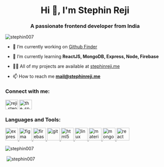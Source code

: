 <h1 align="center">Hi 👋, I'm Stephin Reji</h1>
<h3 align="center">A passionate frontend developer from India</h3>

<p align="left"> <img src="https://komarev.com/ghpvc/?username=stephin007" alt="stephin007" /> </p>

- 🔭 I’m currently working on [Github Finder](https://github.com/stephin007/githubfinder)

- 🌱 I’m currently learning **ReactJS, MongoDB, Express, Node, Firebase**

- 👨‍💻 All of my projects are available at [stephinreji.me](stephinreji.me)

- 📫 How to reach me **mail@stephinreji.me**

<p align="left">
<h3 align="left">Connect with me:</h3>
<a href="https://twitter.com/reji_stephin" target="blank"><img align="center" src="https://cdn.jsdelivr.net/npm/simple-icons@3.0.1/icons/twitter.svg" alt="reji_stephin" height="30" width="40" /></a>
<a href="https://instagram.com/the_spectacled_one" target="blank"><img align="center" src="https://cdn.jsdelivr.net/npm/simple-icons@3.0.1/icons/instagram.svg" alt="the_spectacled_one" height="30" width="40" /></a>
</p>

<h3 align="left">Languages and Tools:</h3>
<p align="left"> <a href="https://expressjs.com" target="_blank"> <img src="https://devicons.github.io/devicon/devicon.git/icons/express/express-original-wordmark.svg" alt="express" width="40" height="40"/> </a> <a href="https://www.figma.com/" target="_blank"> <img src="https://www.vectorlogo.zone/logos/figma/figma-icon.svg" alt="figma" width="40" height="40"/> </a> <a href="https://firebase.google.com/" target="_blank"> <img src="https://www.vectorlogo.zone/logos/firebase/firebase-icon.svg" alt="firebase" width="40" height="40"/> </a> <a href="https://git-scm.com/" target="_blank"> <img src="https://www.vectorlogo.zone/logos/git-scm/git-scm-icon.svg" alt="git" width="40" height="40"/> </a> <a href="https://www.w3.org/html/" target="_blank"> <img src="https://devicons.github.io/devicon/devicon.git/icons/html5/html5-original-wordmark.svg" alt="html5" width="40" height="40"/> </a> <a href="https://www.linux.org/" target="_blank"> <img src="https://devicons.github.io/devicon/devicon.git/icons/linux/linux-original.svg" alt="linux" width="40" height="40"/> </a> <a href="https://materializecss.com/" target="_blank"> <img src="https://raw.githubusercontent.com/prplx/svg-logos/5585531d45d294869c4eaab4d7cf2e9c167710a9/svg/materialize.svg" alt="materialize" width="40" height="40"/> </a> <a href="https://www.mongodb.com/" target="_blank"> <img src="https://devicons.github.io/devicon/devicon.git/icons/mongodb/mongodb-original-wordmark.svg" alt="mongodb" width="40" height="40"/> </a> <a href="https://reactjs.org/" target="_blank"> <img src="https://devicons.github.io/devicon/devicon.git/icons/react/react-original-wordmark.svg" alt="react" width="40" height="40"/> </a> </p>

<p><img align="center" src="https://github-readme-stats.vercel.app/api/top-langs/?username=stephin007&layout=compact" alt="stephin007" /></p>

<p>&nbsp;<img align="center" src="https://github-readme-stats.vercel.app/api?username=stephin007&show_icons=true" alt="stephin007" /></p>
